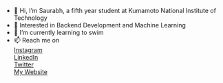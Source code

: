 - 👋 Hi, I’m Saurabh, a fifth year student at Kumamoto National Institute of Technology
- 👀 Interested in Backend Development and Machine Learning
- 🌱 I’m currently learning to swim
- 📫 Reach me on <br>
[Instagram](https://instagram.com/srbh.shrma) </br>
[LinkedIn](https://www.linkedin.com/in/sou127/) </br>
[Twitter](https://twitter.com/sourabu83) </br>
[My Website](https://sou127.github.io/) </br>

<!---
sou127/sou127 is a ✨ special ✨ repository because its `README.md` (this file) appears on your GitHub profile.
You can click the Preview link to take a look at your changes.
--->
